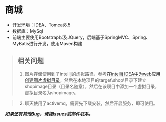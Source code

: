 # 商城
- 开发环境：IDEA、Tomcat8.5
- 数据库：MySql
- 前端主要使用Bootstrap以及JQuery，后端基于SpringMVC、Spring、MyBatis进行开发，使用Maven构建

> ## 相关问题
> 1. 图片存储使用到了intellij的虚拟路径，参考[在intellij IDEA中为web应用创建图片虚拟目录](http://blog.csdn.net/h3243212/article/details/50819218)，然后在本地项目的target\shop\目录下建立shopimage目录（目录名随意），然后在该项目中添加一个虚拟目录，虚拟目录名为shopimage。

> 2. 聊天使用了activemq，需要先下载安装，然后开启服务，即可使用。


***如果还有其他Bug，请提Issues或邮件联系。***
